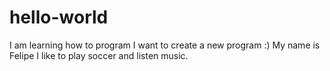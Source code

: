 # hello-world
I am learning how to program I want to create a new program :)
My name is Felipe I like to play soccer and listen music. 
